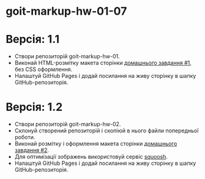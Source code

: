 # goit-markup-hw-01-07

# Версія: 1.1

<ul>
<li>Створи репозиторій goit-markup-hw-01.</li>
<li>Виконай HTML-розмітку макета сторінки
<a href="https://www.figma.com/file/Y9p8ejKFe0rOmJQf8lYc48/Web-Studio-(Version-3.0)-(Copy)?type=design&node-id=0-1&mode=design&t=7htEKVQ7ZIvP4NqY-0">домашнього
завдання #1</a>, без CSS оформлення.</li>
<li>Налаштуй GitHub Pages і додай посилання на
живу сторінку в шапку GitHub-репозиторія.</li>
</ul>

# Версія: 1.2

<ul>
<li>Створи репозиторій goit-markup-hw-02.</li>
<li>Склонуй створений репозиторій і скопіюй в
нього файли попередньої роботи.</li>
<li>Виконай розмітку і оформлення макета сторінки
<a href="https://www.figma.com/file/B1m2uk25m1eAgroESAuM2g/Web-Studio-(Version-3.0)?type=design&node-id=296708-626&mode=design&t=XpJ2m09tUuJVEhN3-0">домашнього
завдання #2</a>.</li>
<li>Для оптимізації зображень використовуй сервіс
<a href="https://squoosh.app/">squoosh</a>.</li>
<li>Налаштуй GitHub Pages і додай
посилання на живу сторінку в шапку GitHub-репозиторія.</li>
</ul>
